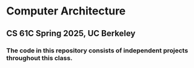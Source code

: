 # Computer Architecture

## CS 61C Spring 2025, UC Berkeley

### The code in this repository consists of independent projects throughout this class.
